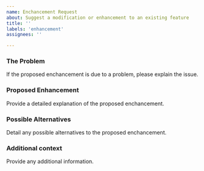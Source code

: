 ```yaml
---
name: Enchancement Request
about: Suggest a modification or enhancement to an existing feature
title: ''
labels: 'enhancement'
assignees: ''

---
```


### The Problem

If the proposed enchancement is due to a problem, please explain the issue.

### Proposed Enhancement

Provide a detailed explanation of the proposed enchancement.

### Possible Alternatives

Detail any possible alternatives to the proposed enchancement.

### Additional context

Provide any additional information.
